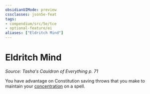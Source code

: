 ```yaml
---
obsidianUIMode: preview
cssclasses: json5e-feat
tags:
- compendium/src/5e/tce
- optional-feature/ei
aliases: ["Eldritch Mind"]
---
```

# Eldritch Mind
*Source: Tasha's Cauldron of Everything p. 71*  

You have advantage on Constitution saving throws that you make to maintain your [concentration](4-Resources/Compendium/rules/conditions.md#concentration) on a spell.